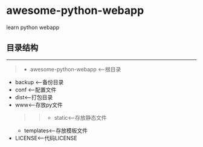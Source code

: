 # awesome-python-webapp

learn python webapp


## 目录结构
____
> * awesome-python-webapp <--根目录
  * backup <--备份目录
  * conf <--配置文件
  * dist<--打包目录
  * www<--存放py文件
    > > * static<--存放静态文件
    * templates<--存放模板文件
  *  LICENSE<--代码LICENSE
